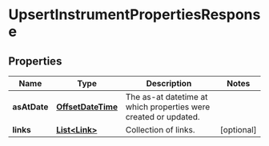 

# UpsertInstrumentPropertiesResponse

## Properties

Name | Type | Description | Notes
------------ | ------------- | ------------- | -------------
**asAtDate** | [**OffsetDateTime**](OffsetDateTime.md) | The as-at datetime at which properties were created or updated. | 
**links** | [**List&lt;Link&gt;**](Link.md) | Collection of links. |  [optional]



